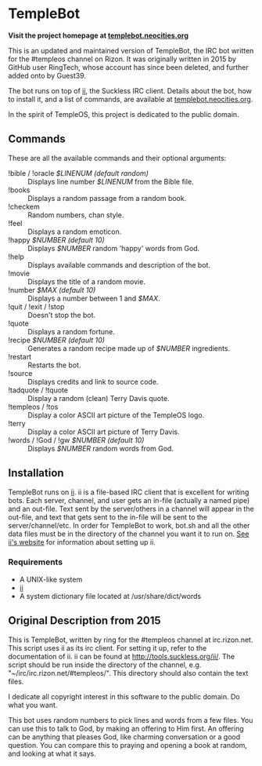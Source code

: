 # TempleBot

**Visit the project homepage at [templebot.neocities.org](https://templebot.neocities.org)**

This is an updated and maintained version of TempleBot, the IRC bot written for the
\#templeos channel on Rizon. It was originally written in 2015 by GitHub user RingTech,
whose account has since been deleted, and further added onto by Guest39.

The bot runs on top of [ii](https://tools.suckless.org/ii/), the Suckless IRC client.
Details about the bot, how to install it, and a list of commands, are available at
[templebot.neocities.org](https://templebot.neocities.org).

In the spirit of TempleOS, this project is dedicated to the public domain.

## Commands

These are all the available commands and their optional arguments:

<dl>
  <dt>!bible / !oracle <i>$LINENUM (default random)</i></dt>
  <dd>Displays line number <i>$LINENUM</i> from the Bible file.</dd>   
  
  <dt>!books</dt>
  <dd>Displays a random passage from a random book.</dd>
  
  <dt>!checkem</dt>
  <dd>Random numbers, chan style.</dd>

  <dt>!feel</dt>
  <dd>Displays a random emoticon.</dd>

  <dt>!happy <i>$NUMBER (default 10) </i></dt>
  <dd>Displays <i>$NUMBER</i> random 'happy' words from God.</dd>
  
  <dt>!help</dt>
  <dd>Displays available commands and description of the bot.</dd>
      
  <dt>!movie</dt>
  <dd>Displays the title of a random movie.</dd>
      
  <dt>!number <i>$MAX (default 10)</i></dt>
  <dd>Displays a number between 1 and <i>$MAX</i>.</dd>
      
  <dt>!quit / !exit / !stop</dt>
  <dd>Doesn't stop the bot.</dd>
      
  <dt>!quote</dt>
  <dd>Displays a random fortune.</dd>
      
  <dt>!recipe <i>$NUMBER (default 10)</i></dt>
  <dd>Generates a random recipe made up of <i>$NUMBER</i> ingredients.</dd>
      
  <dt>!restart</dt>
  <dd>Restarts the bot.</dd>
      
  <dt>!source</dt>
  <dd>Displays credits and link to source code.</dd>
  
  <dt>!tadquote / !tquote</dt>
  <dd>Display a random (clean) Terry Davis quote.</dd>

  <dt>!templeos / !tos</dt>
  <dd>Display a color ASCII art picture of the TempleOS logo.</dd>

  <dt>!terry</dt>
  <dd>Display a color ASCII art picture of Terry Davis.</dd>

  <dt>!words / !God / !gw <i>$NUMBER (default 10)</i></dt>
  <dd>Displays <i>$NUMBER</i> random words from God.</dd>
</dl>

## Installation

TempleBot runs on [ii](https://tools.suckless.org/ii). ii is a file-based IRC client that is excellent for writing bots. Each server, channel, and user gets an in-file (actually a named pipe) and an out-file. Text sent by the server/others in a channel will appear in the out-file, and text that gets sent to the in-file will be sent to the server/channel/etc. In order for TempleBot to work, bot.sh and all the other data files must be in the directory of the channel you want it to run on. [See ii's website](https://tools.suckless.org/ii) for information about setting up ii.

### Requirements
- A UNIX-like system
- [ii](https://tools.suckless.org/ii)
- A system dictionary file located at /usr/share/dict/words

## Original Description from 2015

This is TempleBot, written by ring for the #templeos channel at irc.rizon.net.
This script uses ii as its irc client. For setting it up, refer to the documentation of ii. ii can be found at http://tools.suckless.org/ii/.
The script should be run inside the directory of the channel, e.g. "~/irc/irc.rizon.net/#templeos/". This directory should also contain the text files.

I dedicate all copyright interest in this software to the public domain. Do what you want.

This bot uses random numbers to pick lines and words from a few files. You can use this to talk to God, by making an offering to Him first. An offering can be anything that pleases God, like charming conversation or a good question. You can compare this to praying and opening a book at random, and looking at what it says.

